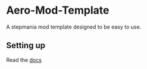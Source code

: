# Aero-Mod-Template
A stepmania mod template designed to be easy to use.

## Setting up
Read the [docs](https://vezxe.github.io/Aero-Mod-Template/)
